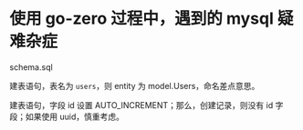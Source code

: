 


# 使用 go-zero 过程中，遇到的 mysql 疑难杂症


schema.sql 

建表语句，表名为 `users`，则 entity 为 model.Users，命名差点意思。

建表语句，字段 id 设置 AUTO_INCREMENT；那么，创建记录，则没有 id 字段；如果使用 uuid，慎重考虑。



